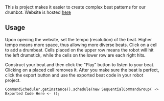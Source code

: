 This is project makes it easier to create complex beat patterns for our drumbot. 
Website is hosted [here](https://drumbotbeatmaker.netlify.app/)

## Usage
Upon opening the website, set the tempo (resolution) of the beat. Higher tempo means more space, thus allowing more diverse beats.
Click on a cell to add a drumbeat. Cells placed on the upper row means the robot will hit the left drumstick, while the cells on the lower row are each right hits.

Construct your beat and then click the "Play" button to listen to your beat. Clicking on a placed cell removes it. 
After you make sure the beat is perfect, click the export button and use the exported beat code in your robot project.

    CommandScheduler.getInstance().schedule(new SequentialCommandGroup( -> Exported Code Here <- ));






